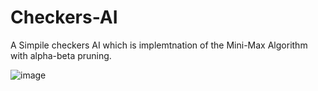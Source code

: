 # Checkers-AI

A Simpile checkers AI which is implemtnation of the Mini-Max Algorithm with alpha-beta pruning.


![image](https://user-images.githubusercontent.com/42347867/73603475-540ab980-45a9-11ea-9031-4fb323a7ef1b.png)
